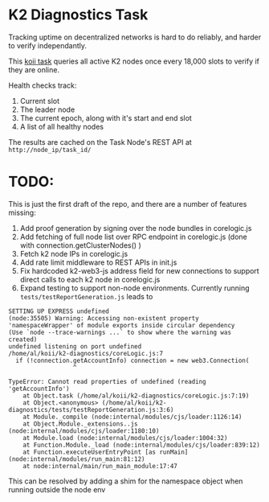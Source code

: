# K2 Diagnostics Task

Tracking uptime on decentralized networks is hard to do reliably, and harder to verify independantly.

This [koii task](https://docs.koii.network/microservices-and-tasks) queries all active K2 nodes once every 18,000 slots to verify if they are online. 

Health checks track:
1. Current slot
2. The leader node
3. The current epoch, along with it's start and end slot
4. A list of all healthy nodes

The results are cached on the Task Node's REST API at `http://node_ip/task_id/`

# TODO:
This is just the first draft of the repo, and there are a number of features missing:

1. Add proof generation by signing over the node bundles in corelogic.js
2. Add fetching of full node list over RPC endpoint in corelogic.js (done with connection.getClusterNodes() )
3. Fetch k2 node IPs in corelogic.js 
4. Add rate limit middleware to REST APIs in init.js
5. Fix hardcoded k2-web3-js address field for new connections to support direct calls to each k2 node in corelogic.js
6. Expand testing to support non-node environments. Currently running `tests/testReportGeneration.js` leads to 
```
SETTING UP EXPRESS undefined
(node:35505) Warning: Accessing non-existent property 'namespaceWrapper' of module exports inside circular dependency
(Use `node --trace-warnings ...` to show where the warning was created)
undefined listening on port undefined
/home/al/koii/k2-diagnostics/coreLogic.js:7
  if (!connection.getAccountInfo) connection = new web3.Connection(
                  ^

TypeError: Cannot read properties of undefined (reading 'getAccountInfo')
    at Object.task (/home/al/koii/k2-diagnostics/coreLogic.js:7:19)
    at Object.<anonymous> (/home/al/koii/k2-diagnostics/tests/testReportGeneration.js:3:6)
    at Module._compile (node:internal/modules/cjs/loader:1126:14)
    at Object.Module._extensions..js (node:internal/modules/cjs/loader:1180:10)
    at Module.load (node:internal/modules/cjs/loader:1004:32)
    at Function.Module._load (node:internal/modules/cjs/loader:839:12)
    at Function.executeUserEntryPoint [as runMain] (node:internal/modules/run_main:81:12)
    at node:internal/main/run_main_module:17:47
```
This can be resolved by adding a shim for the namespace object when running outside the node env
